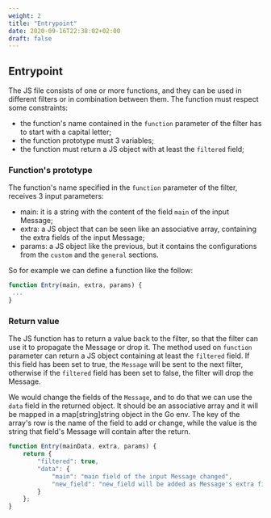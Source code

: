 ```yaml
---
weight: 2
title: "Entrypoint"
date: 2020-09-16T22:38:02+02:00
draft: false
---
```


## Entrypoint

The JS file consists of one or more functions, and they can be used in different filters or in combination between them.
The function must respect some constraints:

 * the function's name contained in the `function` parameter of the filter has to start with a capital letter;
 * the function prototype must 3 variables;
 * the function must return a JS object with at least the `filtered` field;

### Function's prototype

The function's name specified in the `function` parameter of the filter, receives 3 input parameters:
 * main: it is a string with the content of the field `main` of the input Message;
 * extra: a JS object that can be seen like an associative array, containing the extra fields of the input Message;
 * params: a JS object like the previous, but it contains the configurations from the `custom` and the `general` sections. 

So for example we can define a function like the follow:

```javascript
function Entry(main, extra, params) {
 ...
}
```

### Return value

The JS function has to return a value back to the filter, so that the filter can use it to propagate the Message or drop it.
The method used on `function` parameter can return a JS object containing at least the `filtered` field.
If this field has been set to true, the `Message` will be sent to the next filter, otherwise if the `filtered` field has been set to false, the filter will drop the Message.

We would change the fields of the `Message`, and to do that we can use the `data` field in the returned object.
It should be an associative array and it will be mapped in a map[string]string object in the Go env. 
The key of the array's row is the name of the field to add or change, while the value is the string that field's Message will contain after the return.

```javascript
function Entry(mainData, extra, params) {
    return {
        "filtered": true,
        "data": {
            "main": "main field of the input Message changed",
            "new_field": "new_field will be added as Message's extra field"
        }
    };
}
```